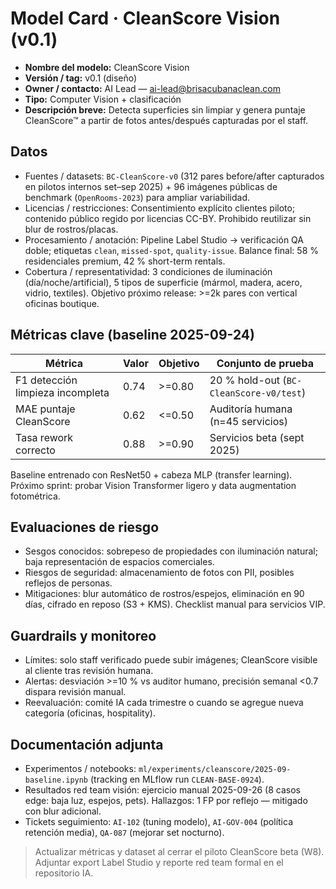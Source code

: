 # Model Card · CleanScore Vision (v0.1)

- **Nombre del modelo:** CleanScore Vision
- **Versión / tag:** v0.1 (diseño)
- **Owner / contacto:** AI Lead — ai-lead@brisacubanaclean.com
- **Tipo:** Computer Vision + clasificación
- **Descripción breve:** Detecta superficies sin limpiar y genera puntaje CleanScore™ a partir de fotos antes/después capturadas por el staff.

## Datos

- Fuentes / datasets: `BC-CleanScore-v0` (312 pares before/after capturados en pilotos internos set–sep 2025) + 96 imágenes públicas de benchmark (`OpenRooms-2023`) para ampliar variabilidad.
- Licencias / restricciones: Consentimiento explícito clientes piloto; contenido público regido por licencias CC-BY. Prohibido reutilizar sin blur de rostros/placas.
- Procesamiento / anotación: Pipeline Label Studio → verificación QA doble; etiquetas `clean`, `missed-spot`, `quality-issue`. Balance final: 58 % residenciales premium, 42 % short-term rentals.
- Cobertura / representatividad: 3 condiciones de iluminación (día/noche/artificial), 5 tipos de superficie (mármol, madera, acero, vidrio, textiles). Objetivo próximo release: >=2k pares con vertical oficinas boutique.

## Métricas clave (baseline 2025-09-24)

| Métrica                          | Valor | Objetivo | Conjunto de prueba                      |
| -------------------------------- | ----- | -------- | --------------------------------------- |
| F1 detección limpieza incompleta | 0.74  | >=0.80   | 20 % hold-out (`BC-CleanScore-v0/test`) |
| MAE puntaje CleanScore           | 0.62  | <=0.50   | Auditoría humana (n=45 servicios)       |
| Tasa rework correcto             | 0.88  | >=0.90   | Servicios beta (sept 2025)              |

Baseline entrenado con ResNet50 + cabeza MLP (transfer learning). Próximo sprint: probar Vision Transformer ligero y data augmentation fotométrica.

## Evaluaciones de riesgo

- Sesgos conocidos: sobrepeso de propiedades con iluminación natural; baja representación de espacios comerciales.
- Riesgos de seguridad: almacenamiento de fotos con PII, posibles reflejos de personas.
- Mitigaciones: blur automático de rostros/espejos, eliminación en 90 días, cifrado en reposo (S3 + KMS). Checklist manual para servicios VIP.

## Guardrails y monitoreo

- Límites: solo staff verificado puede subir imágenes; CleanScore visible al cliente tras revisión humana.
- Alertas: desviación >=10 % vs auditor humano, precisión semanal <0.7 dispara revisión manual.
- Reevaluación: comité IA cada trimestre o cuando se agregue nueva categoría (oficinas, hospitality).

## Documentación adjunta

- Experimentos / notebooks: `ml/experiments/cleanscore/2025-09-baseline.ipynb` (tracking en MLflow run `CLEAN-BASE-0924`).
- Resultados red team visión: ejercicio manual 2025-09-26 (8 casos edge: baja luz, espejos, pets). Hallazgos: 1 FP por reflejo — mitigado con blur adicional.
- Tickets seguimiento: `AI-102` (tuning modelo), `AI-GOV-004` (política retención media), `QA-087` (mejorar set nocturno).

> Actualizar métricas y dataset al cerrar el piloto CleanScore beta (W8). Adjuntar export Label Studio y reporte red team formal en el repositorio IA.
